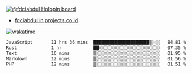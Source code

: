 [![@fdciabdul Holopin board](https://holopin.io/api/user/board?user=fdciabdul)](https://holopin.io/@fdciabdul)

- [fdciabdul in projects.co.id](https://projects.co.id/public/browse_users/view/496e26/fdciabdul)



[![wakatime](https://wakatime.com/badge/user/87646243-158a-4241-a3cb-668e1fa2dbb8.svg)](https://wakatime.com/@87646243-158a-4241-a3cb-668e1fa2dbb8)
<!--START_SECTION:waka-->

```txt
JavaScript       11 hrs 36 mins  █████████████████████▒░░░   84.81 %
Rust             1 hr            ██░░░░░░░░░░░░░░░░░░░░░░░   07.35 %
Text             16 mins         ▒░░░░░░░░░░░░░░░░░░░░░░░░   01.95 %
Markdown         12 mins         ▒░░░░░░░░░░░░░░░░░░░░░░░░   01.56 %
PHP              12 mins         ▒░░░░░░░░░░░░░░░░░░░░░░░░   01.51 %
```

<!--END_SECTION:waka-->
